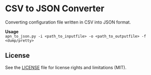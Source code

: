 # CSV to JSON Converter

Converting configuration file written in CSV into JSON format.  
  
**Usage**  
`apn_to_json.py -i <path_to_inputfile> -o <path_to_outputfile> -f <dump/pretty>`

## License

See the [LICENSE](LICENSE.md) file for license rights and limitations (MIT).
